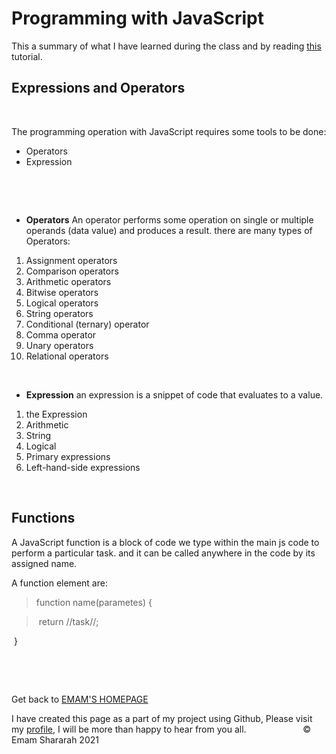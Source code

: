 #   Programming with JavaScript
This a summary of what I have learned during the class and by reading [this](https://www.w3schools.com/js/js_variables.asp) tutorial. 

## Expressions and Operators
&nbsp;


The programming operation with JavaScript requires some tools to be done: 
- Operators
- Expression





&nbsp;




&nbsp;



-  **Operators** An operator performs some operation on single or multiple operands (data value) and produces a result. there are many types of Operators:
1. Assignment operators
2. Comparison operators
3. Arithmetic operators
4. Bitwise operators
5. Logical operators
6. String operators
7. Conditional (ternary) operator
8. Comma operator
9. Unary operators
10. Relational operators



&nbsp;

-  **Expression** an expression is a snippet of code that evaluates to a value. 
1. the Expression
2. Arithmetic
3. String 
4. Logical
5. Primary expressions
6. Left-hand-side expressions   
 


&nbsp;


## Functions

A JavaScript function is a block of code we type within the main js code to perform a particular task. and it can be called anywhere in the code by its assigned name.

A function element are: 
>function name(parametes)   {
 
 > &nbsp;return //task//;
>
&nbsp;}



&nbsp;


&nbsp;




Get back to [EMAM'S HOMEPAGE](https://emam96.github.io/reading-notes/)

 I have created this page as a part of my project using Github, Please visit my [profile](https://github.com/Emam96), I will be more than happy to hear from you all.      &nbsp;        &nbsp;       &nbsp;   &nbsp;&nbsp;&nbsp;&nbsp;&nbsp;&nbsp;&nbsp;&nbsp;&nbsp;&nbsp;&nbsp;&nbsp;&nbsp;&nbsp;&nbsp;      © Emam Shararah 2021